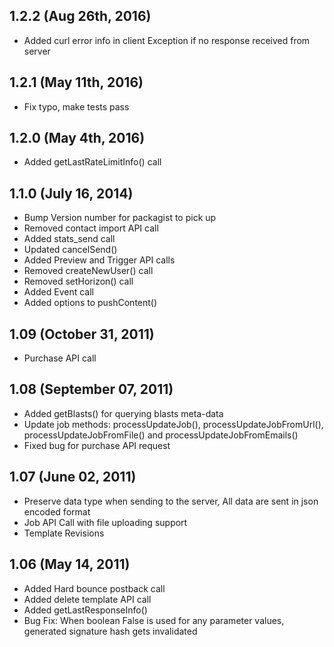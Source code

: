 ## 1.2.2 (Aug 26th, 2016)
  - Added curl error info in client Exception if no response received from server

## 1.2.1 (May 11th, 2016)
  - Fix typo, make tests pass

## 1.2.0 (May 4th, 2016)
  - Added getLastRateLimitInfo() call

## 1.1.0 (July 16, 2014)
  - Bump Version number for packagist to pick up
  - Removed contact import API call
  - Added stats_send call
  - Updated cancelSend()
  - Added Preview and Trigger API calls
  - Removed createNewUser() call
  - Removed setHorizon() call
  - Added Event call
  - Added options to pushContent()
## 1.09 (October 31, 2011)
  - Purchase API call

## 1.08 (September 07, 2011)
  - Added getBlasts() for querying blasts meta-data
  - Update job methods: processUpdateJob(), processUpdateJobFromUrl(), processUpdateJobFromFile() and processUpdateJobFromEmails()
  - Fixed bug for purchase API request

## 1.07 (June 02, 2011)
  - Preserve data type when sending to the server, All data are sent in json encoded format
  - Job API Call with file uploading support
  - Template Revisions

## 1.06 (May 14, 2011)
 - Added Hard bounce postback call
 - Added delete template API call
 - Added getLastResponseInfo()
 - Bug Fix: When boolean False is used for any parameter values, generated signature hash gets invalidated